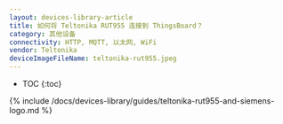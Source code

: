 ```yaml
---
layout: devices-library-article
title: 如何将 Teltonika RUT955 连接到 ThingsBoard？
category: 其他设备
connectivity: HTTP, MQTT, 以太网, WiFi
vendor: Teltonika
deviceImageFileName: teltonika-rut955.jpeg
---
```



* TOC
{:toc}

{% include /docs/devices-library/guides/teltonika-rut955-and-siemens-logo.md %}